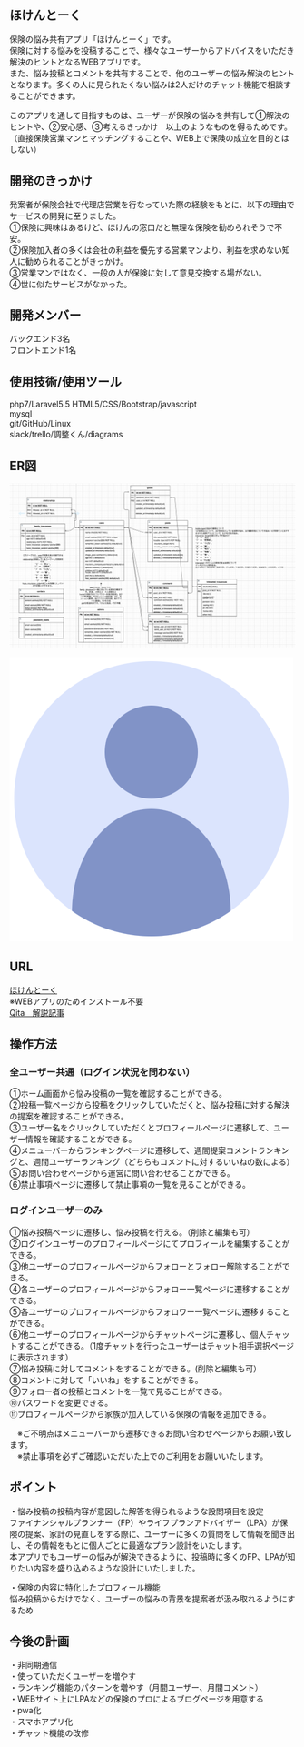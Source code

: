 ## ほけんとーく
保険の悩み共有アプリ「ほけんとーく」です。</br>
保険に対する悩みを投稿することで、様々なユーザーからアドバイスをいただき解決のヒントとなるWEBアプリです。</br>
また、悩み投稿とコメントを共有することで、他のユーザーの悩み解決のヒントとなります。多くの人に見られたくない悩みは2人だけのチャット機能で相談することができます。</br>

このアプリを通して目指すものは、ユーザーが保険の悩みを共有して①解決のヒントや、②安心感、③考えるきっかけ　以上のようなものを得るためです。</br>
（直接保険営業マンとマッチングすることや、WEB上で保険の成立を目的とはしない）


## 開発のきっかけ

発案者が保険会社で代理店営業を行なっていた際の経験をもとに、以下の理由でサービスの開発に至りました。</br>
①保険に興味はあるけど、ほけんの窓口だと無理な保険を勧められそうで不安。</br>
②保険加入者の多くは会社の利益を優先する営業マンより、利益を求めない知人に勧められることがきっかけ。</br>
③営業マンではなく、一般の人が保険に対して意見交換する場がない。</br>
④世に似たサービスがなかった。</br>


## 開発メンバー

バックエンド3名　</br>
フロントエンド1名

## 使用技術/使用ツール

php7/Laravel5.5
HTML5/CSS/Bootstrap/javascript</br>
mysql </br>
git/GitHub/Linux </br> 
slack/trello/調整くん/diagrams </br>

## ER図
![ER図](https://github.com/ryuzo111/matching_insurance/blob/master/ER.png)


![!](https://github.com/ryuzo111/matching_insurance/blob/master/storage/app/public/default/default.jpeg)
## URL


[ほけんとーく](https://www.hoken-talk.net/) </br>
※WEBアプリのためインストール不要</br>
[Qita　解説記事](https://qiita.com/yagiryu/items/f86b505cc28fe55cc054) </br>

## 操作方法

### 全ユーザー共通（ログイン状況を問わない）　
①ホーム画面から悩み投稿の一覧を確認することができる。　</br>
②投稿一覧ページから投稿をクリックしていただくと、悩み投稿に対する解決の提案を確認することができる。　</br>
③ユーザー名をクリックしていただくとプロフィールページに遷移して、ユーザー情報を確認することができる。　</br>
④メニューバーからランキングページに遷移して、週間提案コメントランキングと、週間ユーザーランキング（どちらもコメントに対するいいねの数による）　</br>
⑤お問い合わせページから運営に問い合わせることができる。</br>
⑥禁止事項ページに遷移して禁止事項の一覧を見ることができる。</br>

### ログインユーザーのみ　
①悩み投稿ページに遷移し、悩み投稿を行える。（削除と編集も可）　</br>
②ログインユーザーのプロフィールページにてプロフィールを編集することができる。　</br>
③他ユーザーのプロフィールページからフォローとフォロー解除することができる。　</br>
④各ユーザーのプロフィールページからフォロー一覧ページに遷移することができる。　</br>
⑤各ユーザーのプロフィールページからフォロワー一覧ページに遷移することができる。　</br>
⑥他ユーザーのプロフィールページからチャットページに遷移し、個人チャットすることができる。（1度チャットを行ったユーザーはチャット相手選択ページに表示されます）　</br>
⑦悩み投稿に対してコメントをすることができる。(削除と編集も可）　</br>
⑧コメントに対して「いいね」をすることができる。　</br>
⑨フォロー者の投稿とコメントを一覧で見ることができる。</br>
⑩パスワードを変更できる。</br>
⑪プロフィールページから家族が加入している保険の情報を追加できる。</br>

　※ご不明点はメニューバーから遷移できるお問い合わせページからお願い致します。　</br>
　※禁止事項を必ずご確認いただいた上でのご利用をお願いいたします。</br>

## ポイント

・悩み投稿の投稿内容が意図した解答を得られるような設問項目を設定　</br>
ファイナンシャルプランナー（FP）やライフプランアドバイザー（LPA）が保険の提案、家計の見直しをする際に、ユーザーに多くの質問をして情報を聞き出し、その情報をもとに個人ごとに最適なプラン設計をいたします。　</br>
本アプリでもユーザーの悩みが解決できるように、投稿時に多くのFP、LPAが知りたい内容を盛り込めるような設計にいたしました。　</br>

・保険の内容に特化したプロフィール機能　</br>
悩み投稿からだけでなく、ユーザーの悩みの背景を提案者が汲み取れるようにするため　</br>

## 今後の計画

・非同期通信</br>
・使っていただくユーザーを増やす　</br>
・ランキング機能のパターンを増やす（月間ユーザー、月間コメント）　</br>
・WEBサイト上にLPAなどの保険のプロによるブログページを用意する　</br>
・pwa化　</br>
・スマホアプリ化　</br>
・チャット機能の改修　</br>

